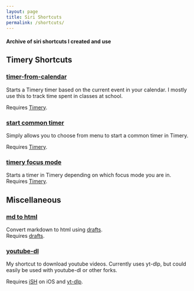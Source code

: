 ```yaml
---
layout: page
title: Siri Shortcuts
permalink: /shortcuts/
---
```


#### Archive of siri shortcuts I created and use

## Timery Shortcuts
### [timer-from-calendar](https://www.icloud.com/shortcuts/cf95030290d74218a7041d422128a824)
Starts a Timery timer based on the current event in your calendar. I mostly use this to track time spent in classes at school.   

Requires [Timery](https://timeryapp.com).

### [start common timer](https://www.icloud.com/shortcuts/c106377e64ce41f6a31064ef27f5c870)
Simply allows you to choose from menu to start a common timer in Timery.   

Requires [Timery](https://timeryapp.com).

### [timery focus mode](https://www.icloud.com/shortcuts/0f0f6190800043ffa5580798f249e119)
Starts a timer in Timery depending on which focus mode you are in.   
Requires [Timery](https://timeryapp.com).

## Miscellaneous
### [md to html](https://www.icloud.com/shortcuts/258cef390cbd4457a4fd03335ce3ba9b)
Convert markdown to html using [drafts](https://getdrafts.com).    
Requires [drafts](https://getdrafts.com).

### [youtube-dl](https://www.icloud.com/shortcuts/2433d91b28f942cb989b14211af20f9b)
My shortcut to download youtube videos. Currently uses yt-dlp, but could easily be used with youtube-dl or other forks.  

Requires [iSH](https://github.com/ish-app/ish) on iOS and [yt-dlp](https://github.com/yt-dlp/yt-dlp).
